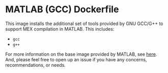 # MATLAB (GCC) Dockerfile

This image installs the additional set of tools provided by GNU GCC/G++ to support MEX compilation in MATLAB. This includes:

- `gcc`
- `g++`

For more information on the base image provided by MATLAB, see [here](https://hub.docker.com/layers/mathworks/matlab/r2021b/images/sha256-60e208f88e76a9ae7b17e756a8549496f51ed0aac9e681093f3d6a05f5eca67c?context=explore). And, please feel free to open up an issue if you have any concerns, recommendations, or needs.
